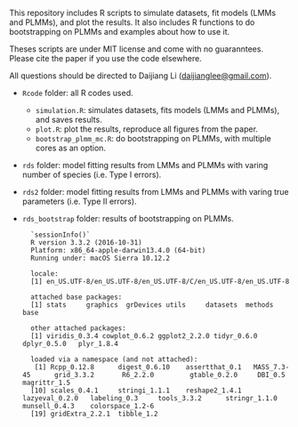 This repository includes R scripts to simulate datasets, fit models (LMMs and PLMMs), and plot the results. It also includes R functions to do bootstrapping on PLMMs and examples about how to use it.

Theses scripts are under MIT license and come with no guaranntees. Please cite the paper if you use the code elsewhere.

All questions should be directed to Daijiang Li (daijianglee@gmail.com).

- `Rcode` folder: all R codes used.
    + `simulation.R`: simulates datasets, fits models (LMMs and PLMMs), and saves results.
    + `plot.R`: plot the results, reproduce all figures from the paper.
    + `bootstrap_plmm_mc.R`: do bootstrapping on PLMMs, with multiple cores as an option.
- `rds` folder: model fitting results from LMMs and PLMMs with varing number of species (i.e. Type I errors).
- `rds2` folder: model fitting results from LMMs and PLMMs with varing true parameters (i.e. Type II errors).
- `rds_bootstrap` folder: results of bootstrapping on PLMMs.

        `sessionInfo()`
        R version 3.3.2 (2016-10-31)
        Platform: x86_64-apple-darwin13.4.0 (64-bit)
        Running under: macOS Sierra 10.12.2
        
        locale:
        [1] en_US.UTF-8/en_US.UTF-8/en_US.UTF-8/C/en_US.UTF-8/en_US.UTF-8
        
        attached base packages:
        [1] stats     graphics  grDevices utils     datasets  methods   base     
        
        other attached packages:
        [1] viridis_0.3.4 cowplot_0.6.2 ggplot2_2.2.0 tidyr_0.6.0   dplyr_0.5.0   plyr_1.8.4   
        
        loaded via a namespace (and not attached):
         [1] Rcpp_0.12.8      digest_0.6.10    assertthat_0.1   MASS_7.3-45      grid_3.3.2       R6_2.2.0         gtable_0.2.0     DBI_0.5          magrittr_1.5    
        [10] scales_0.4.1     stringi_1.1.1    reshape2_1.4.1   lazyeval_0.2.0   labeling_0.3     tools_3.3.2      stringr_1.1.0    munsell_0.4.3    colorspace_1.2-6
        [19] gridExtra_2.2.1  tibble_1.2
